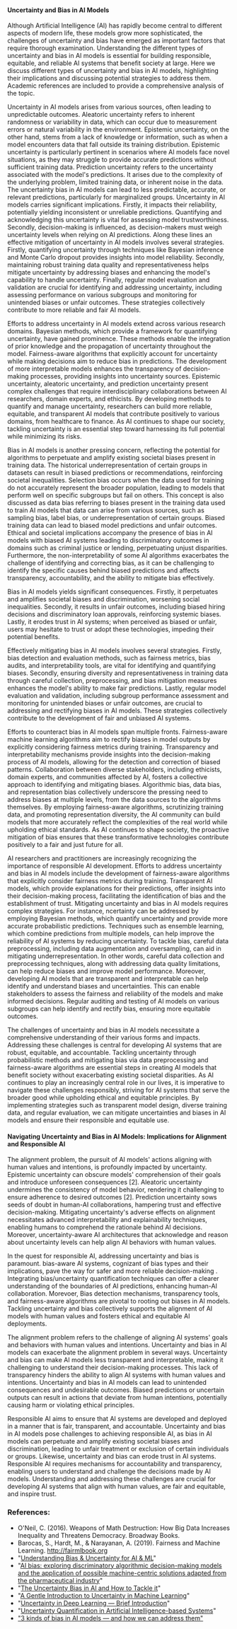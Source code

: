 #### Uncertainty and Bias in AI Models

Although Artificial Intelligence (AI) has rapidly become central to different aspects of modern life, these models grow more sophisticated, the challenges of uncertainty and bias have emerged as important factors that require thorough examination. Understanding the different types of uncertainty and bias in AI models is essential for building responsible, equitable, and reliable AI systems that benefit society at large. Here we discuss different types of uncertainty and bias in AI models, highlighting their implications and discussing potential strategies to address them. Academic references are included to provide a comprehensive analysis of the topic.

Uncertainty in AI models arises from various sources, often leading to unpredictable outcomes. Aleatoric uncertainty refers to inherent randomness or variability in data, which can occur due to measurement errors or natural variability in the environment. Epistemic uncertainty, on the other hand, stems from a lack of knowledge or information, such as when a model encounters data that fall outside its training distribution. Epistemic uncertainty is particularly pertinent in scenarios where AI models face novel situations, as they may struggle to provide accurate predictions without sufficient training data. Prediction uncertainty refers to the uncertainty associated with the model's predictions. It arises due to the complexity of the underlying problem, limited training data, or inherent noise in the data. The uncertainty bias in AI models can lead to less predictable, accurate, or relevant predictions, particularly for marginalized groups.  Uncertainty in AI models carries significant implications. Firstly, it impacts their reliability, potentially yielding inconsistent or unreliable predictions. Quantifying and acknowledging this uncertainty is vital for assessing model trustworthiness. Secondly, decision-making is influenced, as decision-makers must weigh uncertainty levels when relying on AI predictions. Along these lines an effective mitigation of uncertainty in AI models involves several strategies. Firstly, quantifying uncertainty through techniques like Bayesian inference and Monte Carlo dropout provides insights into model reliability. Secondly, maintaining robust training data quality and representativeness helps mitigate uncertainty by addressing biases and enhancing the model's capability to handle uncertainty. Finally, regular model evaluation and validation are crucial for identifying and addressing uncertainty, including assessing performance on various subgroups and monitoring for unintended biases or unfair outcomes. These strategies collectively contribute to more reliable and fair AI models.

Efforts to address uncertainty in AI models extend across various research domains. Bayesian methods, which provide a framework for quantifying uncertainty, have gained prominence. These methods enable the integration of prior knowledge and the propagation of uncertainty throughout the model. Fairness-aware algorithms that explicitly account for uncertainty while making decisions aim to reduce bias in predictions. The development of more interpretable models enhances the transparency of decision-making processes, providing insights into uncertainty sources. Epistemic uncertainty, aleatoric uncertainty, and prediction uncertainty present complex challenges that require interdisciplinary collaborations between AI researchers, domain experts, and ethicists. By developing methods to quantify and manage uncertainty, researchers can build more reliable, equitable, and transparent AI models that contribute positively to various domains, from healthcare to finance. As AI continues to shape our society, tackling uncertainty is an essential step toward harnessing its full potential while minimizing its risks.

Bias in AI models is another pressing concern, reflecting the potential for algorithms to perpetuate and amplify existing societal biases present in training data. The historical underrepresentation of certain groups in datasets can result in biased predictions or recommendations, reinforcing societal inequalities. Selection bias occurs when the data used for training do not accurately represent the broader population, leading to models that perform well on specific subgroups but fail on others. This concept is also discussed as data bias referring to biases present in the training data used to train AI models that data can arise from various sources, such as sampling bias, label bias, or underrepresentation of certain groups. Biased training data can lead to biased model predictions and unfair outcomes. Ethical and societal implications accompany the presence of bias in AI models with biased AI systems leading to discriminatory outcomes in domains such as criminal justice or lending, perpetuating unjust disparities. Furthermore, the non-interpretability of some AI algorithms exacerbates the challenge of identifying and correcting bias, as it can be challenging to identify the specific causes behind biased predictions and affects transparency, accountability, and the ability to mitigate bias effectively.

Bias in AI models yields significant consequences. Firstly, it perpetuates and amplifies societal biases and discrimination, worsening social inequalities. Secondly, it results in unfair outcomes, including biased hiring decisions and discriminatory loan approvals, reinforcing systemic biases. Lastly, it erodes trust in AI systems; when perceived as biased or unfair, users may hesitate to trust or adopt these technologies, impeding their potential benefits.

Effectively mitigating bias in AI models involves several strategies. Firstly, bias detection and evaluation methods, such as fairness metrics, bias audits, and interpretability tools, are vital for identifying and quantifying biases. Secondly, ensuring diversity and representativeness in training data through careful collection, preprocessing, and bias mitigation measures enhances the model's ability to make fair predictions. Lastly, regular model evaluation and validation, including subgroup performance assessment and monitoring for unintended biases or unfair outcomes, are crucial to addressing and rectifying biases in AI models. These strategies collectively contribute to the development of fair and unbiased AI systems.


Efforts to counteract bias in AI models span multiple fronts. Fairness-aware machine learning algorithms aim to rectify biases in model outputs by explicitly considering fairness metrics during training. Transparency and interpretability mechanisms provide insights into the decision-making process of AI models, allowing for the detection and correction of biased patterns. Collaboration between diverse stakeholders, including ethicists, domain experts, and communities affected by AI, fosters a collective approach to identifying and mitigating biases. Algorithmic bias, data bias, and representation bias collectively underscore the pressing need to address biases at multiple levels, from the data sources to the algorithms themselves. By employing fairness-aware algorithms, scrutinizing training data, and promoting representation diversity, the AI community can build models that more accurately reflect the complexities of the real world while upholding ethical standards. As AI continues to shape society, the proactive mitigation of bias ensures that these transformative technologies contribute positively to a fair and just future for all.

AI researchers and practitioners are increasingly recognizing the importance of responsible AI development. Efforts to address uncertainty and bias in AI models include the development of fairness-aware algorithms that explicitly consider fairness metrics during training. Transparent AI models, which provide explanations for their predictions, offer insights into their decision-making process, facilitating the identification of bias and the establishment of trust. Mitigating uncertainty and bias in AI models requires complex strategies. For instance, ncertainty can be addressed by employing Bayesian methods, which quantify uncertainty and provide more accurate probabilistic predictions. Techniques such as ensemble learning, which combine predictions from multiple models, can help improve the reliability of AI systems by reducing uncertainty. To tackle bias, careful data preprocessing, including data augmentation and oversampling, can aid in mitigating underrepresentation. In other words, careful data collection and preprocessing techniques, along with addressing data quality limitations, can help reduce biases and improve model performance.  Moreover, developing AI models that are transparent and interpretable can help identify and understand biases and uncertainties. This can enable stakeholders to assess the fairness and reliability of the models and make informed decisions. Regular auditing and testing of AI models on various subgroups can help identify and rectify bias, ensuring more equitable outcomes.

The challenges of uncertainty and bias in AI models necessitate a comprehensive understanding of their various forms and impacts. Addressing these challenges is central for developing AI systems that are robust, equitable, and accountable. Tackling uncertainty through probabilistic methods and mitigating bias via data preprocessing and fairness-aware algorithms are essential steps in creating AI models that benefit society without exacerbating existing societal disparities. As AI continues to play an increasingly central role in our lives, it is imperative to navigate these challenges responsibly, striving for AI systems that serve the broader good while upholding ethical and equitable principles. By implementing strategies such as transparent model design, diverse training data, and regular evaluation, we can mitigate uncertainties and biases in AI models and ensure their responsible and equitable use.




#### Navigating Uncertainty and Bias in AI Models: Implications for Alignment and Responsible AI

The alignment problem, the pursuit of AI models' actions aligning with human values and intentions, is profoundly impacted by uncertainty. Epistemic uncertainty can obscure models' comprehension of their goals and introduce unforeseen consequences [2]. Aleatoric uncertainty undermines the consistency of model behavior, rendering it challenging to ensure adherence to desired outcomes [2]. Prediction uncertainty sows seeds of doubt in human-AI collaborations, hampering trust and effective decision-making. Mitigating uncertainty's adverse effects on alignment necessitates advanced interpretability and explainability techniques, enabling humans to comprehend the rationale behind AI decisions. Moreover, uncertainty-aware AI architectures that acknowledge and reason about uncertainty levels can help align AI behaviors with human values.

In the quest for responsible AI, addressing uncertainty and bias is paramount. bias-aware AI systems, cognizant of bias types and their implications, pave the way for safer and more reliable decision-making . Integrating bias/uncertainty quantification techniques can offer a clearer understanding of the boundaries of AI predictions, enhancing human-AI collaboration. Morevoer, Bias detection mechanisms, transparency tools, and fairness-aware algorithms are pivotal to rooting out biases in AI models. Tackling uncertainty and bias collectively supports the alignment of AI models with human values and fosters ethical and equitable AI deployments.

The alignment problem refers to the challenge of aligning AI systems' goals and behaviors with human values and intentions. Uncertainty and bias in AI models can exacerbate the alignment problem in several ways. Uncertainty and bias can make AI models less transparent and interpretable, making it challenging to understand their decision-making processes. This lack of transparency hinders the ability to align AI systems with human values and intentions. Uncertainty and bias in AI models can lead to unintended consequences and undesirable outcomes. Biased predictions or uncertain outputs can result in actions that deviate from human intentions, potentially causing harm or violating ethical principles.

Responsible AI aims to ensure that AI systems are developed and deployed in a manner that is fair, transparent, and accountable. Uncertainty and bias in AI models pose challenges to achieving responsible AI, as bias in AI models can perpetuate and amplify existing societal biases and discrimination, leading to unfair treatment or exclusion of certain individuals or groups. Likewise, uncertainty and bias can erode trust in AI systems. Responsible AI requires mechanisms for accountability and transparency, enabling users to understand and challenge the decisions made by AI models. Understanding and addressing these challenges are crucial for developing AI systems that align with human values, are fair and equitable, and inspire trust. 

### References:
+  O'Neil, C. (2016). Weapons of Math Destruction: How Big Data Increases Inequality and Threatens Democracy. Broadway Books.
+  Barocas, S., Hardt, M., & Narayanan, A. (2019). Fairness and Machine Learning. http://fairmlbook.org
+ "[Understanding Bias & Uncertainty for AI & ML](https://biglinden.com/uncertainty-and-bias-in-ai-and-machine-learning/)"  
+ "[AI bias: exploring discriminatory algorithmic decision-making models and the application of possible machine-centric solutions adapted from the pharmaceutical industry](https://www.ncbi.nlm.nih.gov/pmc/articles/PMC8830968/)" 
+ "[The Uncertainty Bias in AI and How to Tackle it](https://aithority.com/machine-learning/the-uncertainty-bias-in-ai-and-how-to-tackle-it/)"  
+ "[A Gentle Introduction to Uncertainty in Machine Learning](https://machinelearningmastery.com/uncertainty-in-machine-learning/)"  
+ "[Uncertainty in Deep Learning — Brief Introduction](https://towardsdatascience.com/uncertainty-in-deep-learning-brief-introduction-1f9a5de3ae04)"  
+ "[Uncertainty Quantification in Artificial Intelligence-based Systems](https://www.kdnuggets.com/2022/04/uncertainty-quantification-artificial-intelligencebased-systems.html)"  
+ ["3 kinds of bias in AI models — and how we can address them"](https://www.infoworld.com/article/3607748/3-kinds-of-bias-in-ai-models-and-how-we-can-address-them.html)  
